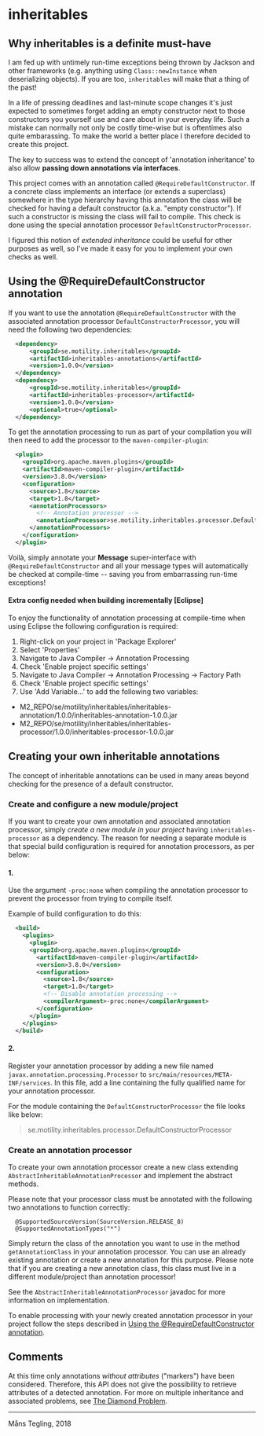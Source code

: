 # inheritables



## Why inheritables is a definite must-have

I am fed up with untimely run-time exceptions being thrown by Jackson and other frameworks (e.g. anything using `Class::newInstance` when deserializing objects). If you are too, `inheritables` will make that a thing of the past!

In a life of pressing deadlines and last-minute scope changes it's just expected to sometimes forget adding an empty constructor next to those constructors you yourself use and care about in your everyday life. Such a mistake can normally not only be costly time-wise but is oftentimes also quite embarassing. To make the world a better place I therefore decided to create this project.

The key to success was to extend the concept of 'annotation inheritance' to also allow **passing down annotations via interfaces**. 

This project comes with an annotation called `@RequireDefaultConstructor`. If a concrete class implements an interface (or extends a superclass) somewhere in the type hierarchy having this annotation the class will be checked for having a default constructor (a.k.a. "empty constructor"). If such a constructor is missing the class will fail to compile. This check is done using the special annotation processor `DefaultConstructorProcessor`.

I figured this notion of _extended inheritance_ could be useful for other purposes as well, so I've made it easy for you to implement your own checks as well.



## Using the @RequireDefaultConstructor annotation

If you want to use the annotation `@RequireDefaultConstructor` with the associated annotation processor `DefaultConstructorProcessor`, you will need the following two dependencies:

```xml
  <dependency>
      <groupId>se.motility.inheritables</groupId>
      <artifactId>inheritables-annotations</artifactId>
      <version>1.0.0</version>
  </dependency>
  <dependency>
      <groupId>se.motility.inheritables</groupId>
      <artifactId>inheritables-processor</artifactId>
      <version>1.0.0</version>
      <optional>true</optional>
  </dependency>
```

To get the annotation processing to run as part of your compilation you will then need to add the processor to the `maven-compiler-plugin`:

```xml
  <plugin>
    <groupId>org.apache.maven.plugins</groupId>
    <artifactId>maven-compiler-plugin</artifactId>
    <version>3.8.0</version>
    <configuration>
      <source>1.8</source>
      <target>1.8</target>
      <annotationProcessors>
        <!-- Annotation processor -->
        <annotationProcessor>se.motility.inheritables.processor.DefaultConstructorProcessor</annotationProcessor>
      </annotationProcessors>
    </configuration>
  </plugin>
```

Voilà, simply annotate your **Message** super-interface with `@RequireDefaultConstructor` and all your message types will automatically be checked at compile-time -- saving you from embarrassing run-time exceptions!

#### Extra config needed when building incrementally [Eclipse]

To enjoy the functionality of annotation processing at compile-time when using Eclipse the following configuration is required:

1. Right-click on your project in 'Package Explorer'
2. Select 'Properties'
3. Navigate to Java Compiler -> Annotation Processing
4. Check 'Enable project specific settings'
5. Navigate to Java Compiler -> Annotation Processing -> Factory Path
6. Check 'Enable project specific settings'
7. Use 'Add Variable...' to add the following two variables:

 * M2_REPO/se/motility/inheritables/inheritables-annotation/1.0.0/inheritables-annotation-1.0.0.jar
 * M2_REPO/se/motility/inheritables/inheritables-processor/1.0.0/inheritables-processor-1.0.0.jar


## Creating your own inheritable annotations

The concept of inheritable annotations can be used in many areas beyond checking for the presence of a default constructor. 

### Create and configure a new module/project

If you want to create your own annotation and associated annotation processor, simply _create a new module in your project_ having `inheritables-processor` as a dependency. The reason for needing a separate module is that special build configuration is required for annotation processors, as per below:

#### 1. 

Use the argument `-proc:none` when compiling the annotation processor to prevent the processor from trying to compile itself.

Example of build configuration to do this:

```xml
  <build>
    <plugins>
      <plugin>
      <groupId>org.apache.maven.plugins</groupId>
        <artifactId>maven-compiler-plugin</artifactId>
        <version>3.8.0</version>
        <configuration>
          <source>1.8</source>
          <target>1.8</target>
          <!-- Disable annotation processing -->
          <compilerArgument>-proc:none</compilerArgument>
        </configuration>
      </plugin>
    </plugins>
  </build>
```

#### 2.

Register your annotation processor by adding a new file named `javax.annotation.processing.Processor` to `src/main/resources/META-INF/services`. In this file, add a line containing the fully qualified name for your annotation processor.

For the module containing the `DefaultConstructorProcessor` the file looks like below:


> se.motility.inheritables.processor.DefaultConstructorProcessor



### Create an annotation processor

To create your own annotation processor create a new class extending `AbstractInheritableAnnotationProcessor` and implement the abstract methods. 

Please note that your processor class must be annotated with the following two annotations to function correctly:

```
  @SupportedSourceVersion(SourceVersion.RELEASE_8)
  @SupportedAnnotationTypes("*")
```

Simply return the class of the annotation you want to use in the method `getAnnotationClass` in your annotation processor. You can use an already existing annotation or create a new annotation for this purpose. Please note that if you are creating a new annotation class, this class must live in a different module/project than annotation processor!

See the `AbstractInheritableAnnotationProcessor` javadoc for more information on implementation. 

To enable processing with your newly created annotation processor in your project follow the steps described in [Using the @RequireDefaultConstructor annotation](#using-the-requiredefaultconstructor-annotation).



## Comments

At this time only annotations _without attributes_ ("markers") have been considered. Therefore, this API does not give the possibility to retrieve attributes of a detected annotation. For more on multiple inheritance and associated problems, see [The Diamond Problem](https://en.wikipedia.org/wiki/Multiple_inheritance#The_diamond_problem).

 ----
 
Måns Tegling, 2018

 